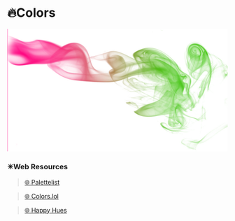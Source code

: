 # 🔥Colors

<img alt="Illustrations" width="700px" src="/assets/images/colors.png"/>

### ✳Web Resources

> [🌐 Palettelist](https://www.palettelist.com)

> [🌐 Colors.lol](https://colors.lol/)

> [🌐 Happy Hues](https://www.happyhues.co/palettes/1)
